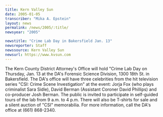```yaml
---
title: Kern Valley Sun
date: 2005-01-05
transcriber: "Mika A. Epstein"
layout: news
permalink: /news/2005/:title/
newsyear: "2005"

newstitle: "Crime Lab Day in Bakersfield Jan. 13"
newsreporter: Staff
newssource: Kern Valley Sun
newsurl: https://www.kvsun.com
---
```

The Kern County District Attorney's Office will hold "Crime Lab Day on Thursday, Jan. 13 at the DA's Forensic Science Division, 1300 18th St. in Bakersfield. The DA's office will have three celebrities from the hit television series "CSI: Crime Scene Investigation" at the event: Jorja Fox (who plays criminalist Sara Sidle), David Berman (Assistant Coroner David Phillips) and co-producer Josh Berman. The public is invited to participate in self-guided tours of the lab from 9 a.m. to 4 p.m. There will also be T-shirts for sale and a silent auction of "CSI" memorabilia. For more information, call the DA's office at (661) 868-2340.
